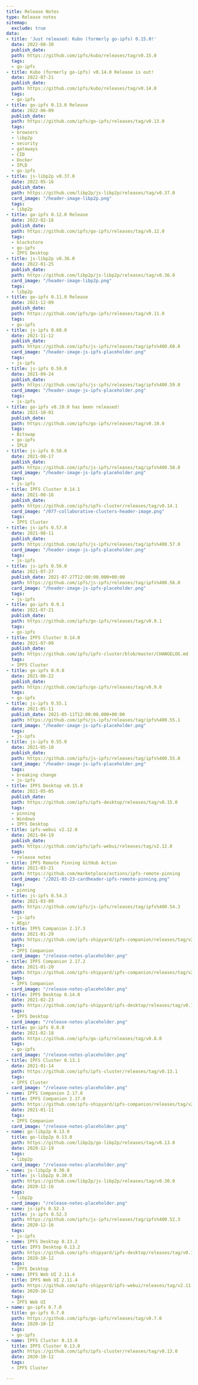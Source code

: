 ```yaml
---
title: Release Notes
type: Release notes
sitemap:
  exclude: true
data:
- title: 'Just released: Kubo (formerly go-ipfs) 0.15.0!'
  date: 2022-08-30
  publish_date: 
  path: https://github.com/ipfs/kubo/releases/tag/v0.15.0
  tags:
  - go-ipfs
- title: Kubo (formerly go-ipfs) v0.14.0 Release is out!
  date: 2022-07-21
  publish_date: 
  path: https://github.com/ipfs/kubo/releases/tag/v0.14.0
  tags:
  - go-ipfs
- title: go-ipfs 0.13.0 Release
  date: 2022-06-09
  publish_date: 
  path: https://github.com/ipfs/go-ipfs/releases/tag/v0.13.0
  tags:
  - browsers
  - libp2p
  - security
  - gateways
  - CID
  - Docker
  - IPLD
  - go-ipfs
- title: js-libp2p v0.37.0
  date: 2022-05-16
  publish_date: 
  path: https://github.com/libp2p/js-libp2p/releases/tag/v0.37.0
  card_image: "/header-image-libp2p.png"
  tags:
  - libp2p
- title: go-ipfs 0.12.0 Release
  date: 2022-02-18
  publish_date: 
  path: https://github.com/ipfs/go-ipfs/releases/tag/v0.12.0
  tags:
  - blockstore
  - go-ipfs
  - IPFS Desktop
- title: js-libp2p v0.36.0
  date: 2022-01-25
  publish_date: 
  path: https://github.com/libp2p/js-libp2p/releases/tag/v0.36.0
  card_image: "/header-image-libp2p.png"
  tags:
  - libp2p
- title: go-ipfs 0.11.0 Release
  date: 2021-12-09
  publish_date: 
  path: https://github.com/ipfs/go-ipfs/releases/tag/v0.11.0
  tags:
  - go-ipfs
- title: js-ipfs 0.60.0
  date: 2021-11-12
  publish_date: 
  path: https://github.com/ipfs/js-ipfs/releases/tag/ipfs%400.60.0
  card_image: "/header-image-js-ipfs-placeholder.png"
  tags:
  - js-ipfs
- title: js-ipfs 0.59.0
  date: 2021-09-24
  publish_date: 
  path: https://github.com/ipfs/js-ipfs/releases/tag/ipfs%400.59.0
  card_image: "/header-image-js-ipfs-placeholder.png"
  tags:
  - js-ipfs
- title: go-ipfs v0.10.0 has been released!
  date: 2021-10-01
  publish_date: 
  path: https://github.com/ipfs/go-ipfs/releases/tag/v0.10.0
  tags:
  - Bitswap
  - go-ipfs
  - IPLD
- title: js-ipfs 0.58.0
  date: 2021-08-17
  publish_date: 
  path: https://github.com/ipfs/js-ipfs/releases/tag/ipfs%400.58.0
  card_image: "/header-image-js-ipfs-placeholder.png"
  tags:
  - js-ipfs
- title: IPFS Cluster 0.14.1
  date: 2021-08-16
  publish_date: 
  path: https://github.com/ipfs/ipfs-cluster/releases/tag/v0.14.1
  card_image: "/077-collaborative-clusters-header-image.png"
  tags:
  - IPFS Cluster
- title: js-ipfs 0.57.0
  date: 2021-08-11
  publish_date: 
  path: https://github.com/ipfs/js-ipfs/releases/tag/ipfs%400.57.0
  card_image: "/header-image-js-ipfs-placeholder.png"
  tags:
  - js-ipfs
- title: js-ipfs 0.56.0
  date: 2021-07-27
  publish_date: 2021-07-27T12:00:00.000+00:00
  path: https://github.com/ipfs/js-ipfs/releases/tag/ipfs%400.56.0
  card_image: "/header-image-js-ipfs-placeholder.png"
  tags:
  - js-ipfs
- title: go-ipfs 0.9.1
  date: 2021-07-21
  publish_date: 
  path: https://github.com/ipfs/go-ipfs/releases/tag/v0.9.1
  tags:
  - go-ipfs
- title: IPFS Cluster 0.14.0
  date: 2021-07-09
  publish_date: 
  path: https://github.com/ipfs/ipfs-cluster/blob/master/CHANGELOG.md
  tags:
  - IPFS Cluster
- title: go-ipfs 0.9.0
  date: 2021-06-22
  publish_date: 
  path: https://github.com/ipfs/go-ipfs/releases/tag/v0.9.0
  tags:
  - go-ipfs
- title: js-ipfs 0.55.1
  date: 2021-05-11
  publish_date: 2021-05-11T12:00:00.000+00:00
  path: https://github.com/ipfs/js-ipfs/releases/tag/ipfs%400.55.1
  card_image: "/header-image-js-ipfs-placeholder.png"
  tags:
  - js-ipfs
- title: js-ipfs 0.55.0
  date: 2021-05-10
  publish_date: 
  path: https://github.com/ipfs/js-ipfs/releases/tag/ipfs%400.55.0
  card_image: "/header-image-js-ipfs-placeholder.png"
  tags:
  - breaking change
  - js-ipfs
- title: IPFS Desktop v0.15.0
  date: 2021-05-05
  publish_date: 
  path: https://github.com/ipfs/ipfs-desktop/releases/tag/v0.15.0
  tags:
  - pinning
  - Windows
  - IPFS Desktop
- title: ipfs-webui v2.12.0
  date: 2021-04-19
  publish_date: 
  path: https://github.com/ipfs/ipfs-webui/releases/tag/v2.12.0
  tags:
  - release notes
- title: IPFS Remote Pinning GitHub Action
  date: 2021-03-21
  path: https://github.com/marketplace/actions/ipfs-remote-pinning
  card_image: "/2021-03-23-cardheader-ipfs-remote-pinning.png"
  tags:
  - pinning
- title: js-ipfs 0.54.3
  date: 2021-03-09
  path: https://github.com/ipfs/js-ipfs/releases/tag/ipfs%400.54.3
  tags:
  - js-ipfs
  - AEgir
- title: IPFS Companion 2.17.3
  date: 2021-01-29
  path: https://github.com/ipfs-shipyard/ipfs-companion/releases/tag/v2.17.3
  tags:
  - IPFS Companion
  card_image: "/release-notes-placeholder.png"
- title: IPFS Companion 2.17.2
  date: 2021-01-20
  path: https://github.com/ipfs-shipyard/ipfs-companion/releases/tag/v2.17.2
  tags:
  - IPFS Companion
  card_image: "/release-notes-placeholder.png"
- title: IPFS Desktop 0.14.0
  date: 2021-02-23
  path: https://github.com/ipfs-shipyard/ipfs-desktop/releases/tag/v0.14.0
  tags:
  - IPFS Desktop
  card_image: "/release-notes-placeholder.png"
- title: go-ipfs 0.8.0
  date: 2021-02-18
  path: https://github.com/ipfs/go-ipfs/releases/tag/v0.8.0
  tags:
  - go-ipfs
  card_image: "/release-notes-placeholder.png"
- title: IPFS Cluster 0.13.1
  date: 2021-01-14
  path: https://github.com/ipfs/ipfs-cluster/releases/tag/v0.13.1
  tags:
  - IPFS Cluster
  card_image: "/release-notes-placeholder.png"
- name: IPFS Companion 2.17.0
  title: IPFS Companion 2.17.0
  path: https://github.com/ipfs-shipyard/ipfs-companion/releases/tag/v2.17.0
  date: 2021-01-11
  tags:
  - IPFS Companion
  card_image: "/release-notes-placeholder.png"
- name: go-libp2p 0.13.0
  title: go-libp2p 0.13.0
  path: https://github.com/libp2p/go-libp2p/releases/tag/v0.13.0
  date: 2020-12-19
  tags:
  - libp2p
  card_image: "/release-notes-placeholder.png"
- name: js-libp2p 0.30.0
  title: js-libp2p 0.30.0
  path: https://github.com/libp2p/js-libp2p/releases/tag/v0.30.0
  date: 2020-12-16
  tags:
  - libp2p
  card_image: "/release-notes-placeholder.png"
- name: js-ipfs 0.52.3
  title: js-ipfs 0.52.3
  path: https://github.com/ipfs/js-ipfs/releases/tag/ipfs%400.52.3
  date: 2020-12-16
  tags:
  - js-ipfs
- name: IPFS Desktop 0.13.2
  title: IPFS Desktop 0.13.2
  path: https://github.com/ipfs-shipyard/ipfs-desktop/releases/tag/v0.13.2
  date: 2020-10-12
  tags:
  - IPFS Desktop
- name: IPFS Web UI 2.11.4
  title: IPFS Web UI 2.11.4
  path: https://github.com/ipfs-shipyard/ipfs-webui/releases/tag/v2.11.4
  date: 2020-10-12
  tags:
  - IPFS Web UI
- name: go-ipfs 0.7.0
  title: go-ipfs 0.7.0
  path: https://github.com/ipfs/go-ipfs/releases/tag/v0.7.0
  date: 2020-10-12
  tags:
  - go-ipfs
- name: IPFS Cluster 0.13.0
  title: IPFS Cluster 0.13.0
  path: https://github.com/ipfs/ipfs-cluster/releases/tag/v0.13.0
  date: 2020-10-12
  tags:
  - IPFS Cluster

---
```

